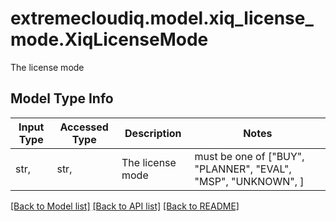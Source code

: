 # extremecloudiq.model.xiq_license_mode.XiqLicenseMode

The license mode

## Model Type Info
Input Type | Accessed Type | Description | Notes
------------ | ------------- | ------------- | -------------
str,  | str,  | The license mode | must be one of ["BUY", "PLANNER", "EVAL", "MSP", "UNKNOWN", ] 

[[Back to Model list]](../../README.md#documentation-for-models) [[Back to API list]](../../README.md#documentation-for-api-endpoints) [[Back to README]](../../README.md)

